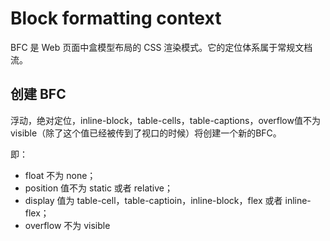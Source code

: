 # Block formatting context

BFC 是 Web 页面中盒模型布局的 CSS 渲染模式。它的定位体系属于常规文档流。

## 创建 BFC

浮动，绝对定位，inline-block，table-cells，table-captions，overflow值不为visible（除了这个值已经被传到了视口的时候）将创建一个新的BFC。

即：
  - float 不为 none；
  - position 值不为 static 或者 relative；
  - display 值为 table-cell，table-captioin，inline-block，flex 或者 inline-flex；
  - overflow 不为 visible
